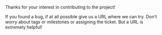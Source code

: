 Thanks for your interest in contributing to the project!

If you found a bug, if at all possible give us a URL where we can try.  Don't worry about tags or milestones or assigning the ticket.  But a URL is extremely helpful!
